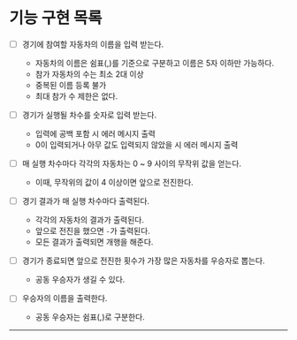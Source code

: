 # 기능 구현 목록

- [ ] 경기에 참여할 자동차의 이름을 입력 받는다.
  - 자동차의 이름은 쉼표(,)를 기준으로 구분하고 이름은 5자 이하만 가능하다.
  - 참가 자동차의 수는 최소 2대 이상
  - 중복된 이름 등록 불가
  - 최대 참가 수 제한은 없다.


- [ ] 경기가 실행될 차수를 숫자로 입력 받는다.
  - 입력에 공백 포함 시 에러 메시지 출력 
  - 0이 입력되거나 아무 값도 입력되지 않았을 시 에러 메시지 출력


- [ ] 매 실행 차수마다 각각의 자동차는 0 ~ 9 사이의 무작위 값을 얻는다.
  - 이때, 무작위의 값이 4 이상이면 앞으로 전진한다.


- [ ] 경기 결과가 매 실행 차수마다 출력된다.
  - 각각의 자동차의 결과가 출력된다.
  - 앞으로 전진을 했으면 `-`가 출력된다.
  - 모든 결과가 출력되면 개행을 해준다.


- [ ] 경기가 종료되면 앞으로 전진한 횟수가 가장 많은 자동차를 우승자로 뽑는다.
  - 공동 우승자가 생길 수 있다.
  

- [ ] 우승자의 이름을 출력한다.
  - 공동 우승자는 쉼표(,)로 구분한다. 
---